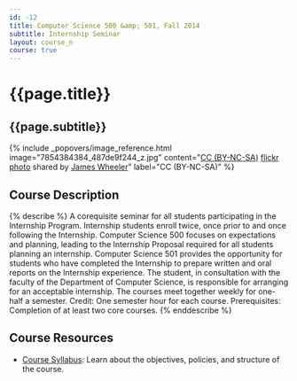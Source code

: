 ```yaml
---
id: -12
title: Computer Science 500 &amp; 501, Fall 2014
subtitle: Internship Seminar
layout: course_n
course: true
---
```


# {{page.title}}
## {{page.subtitle}}

<!-- Include header image -->
{% include _popovers/image_reference.html image="7854384384_487de9f244_z.jpg" content="<a href='http://creativecommons.org/licenses/by-nc-sa/2.0/'>CC (BY-NC-SA)</a> <a title='The Other Direction' href='http://flickr.com/photos/james_wheeler/7854384384'>flickr photo</a> shared by <a href='http://flickr.com/people/james_wheeler'>James Wheeler</a>" label="CC (BY-NC-SA)" %}

## Course Description

{% describe %}
A corequisite seminar for all students participating in the Internship Program.
Internship students enroll twice, once prior to and once following the
Internship. Computer Science 500 focuses on expectations and planning, leading
to the Internship Proposal required for all students planning an internship.
Computer Science 501 provides the opportunity for students who have completed
the Internship to prepare written and oral reports on the Internship
experience. The student, in consultation with the faculty of the Department of
Computer Science, is responsible for arranging for an acceptable internship.
The courses meet together weekly for one-half a semester. Credit: One semester
hour for each course. Prerequisites: Completion of at least two core courses.
{% enddescribe %}

## Course Resources

<ul class="fa-ul">

<li><i class="fa-li fa fa-arrow-right"></i><a href="{{site.baseurl}}teaching/cs500501F2014/provide/syllabus/cs500501-syllabus.pdf"
class="major">Course Syllabus</a>: Learn about the objectives, policies, and structure of the course.

</ul>
